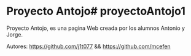 # Proyecto Antojo# proyectoAntojo1
Proyecto Antojo, es una pagina Web creada por los alumnos Antonio y Jorge.

Autores: https://github.com/j1t077 && https://github.com/mcefen
